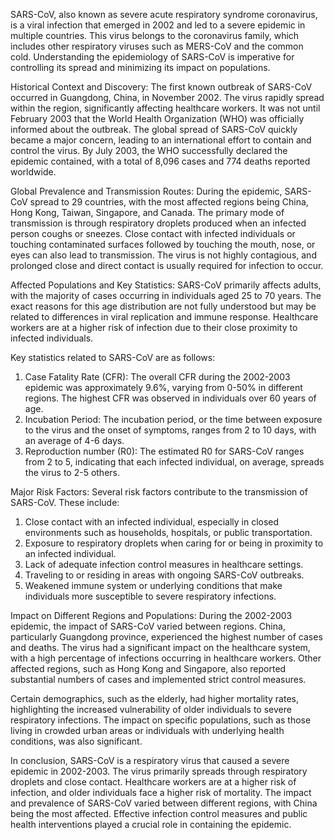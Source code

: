 SARS-CoV, also known as severe acute respiratory syndrome coronavirus, is a viral infection that emerged in 2002 and led to a severe epidemic in multiple countries. This virus belongs to the coronavirus family, which includes other respiratory viruses such as MERS-CoV and the common cold. Understanding the epidemiology of SARS-CoV is imperative for controlling its spread and minimizing its impact on populations.

Historical Context and Discovery:
The first known outbreak of SARS-CoV occurred in Guangdong, China, in November 2002. The virus rapidly spread within the region, significantly affecting healthcare workers. It was not until February 2003 that the World Health Organization (WHO) was officially informed about the outbreak. The global spread of SARS-CoV quickly became a major concern, leading to an international effort to contain and control the virus. By July 2003, the WHO successfully declared the epidemic contained, with a total of 8,096 cases and 774 deaths reported worldwide.

Global Prevalence and Transmission Routes:
During the epidemic, SARS-CoV spread to 29 countries, with the most affected regions being China, Hong Kong, Taiwan, Singapore, and Canada. The primary mode of transmission is through respiratory droplets produced when an infected person coughs or sneezes. Close contact with infected individuals or touching contaminated surfaces followed by touching the mouth, nose, or eyes can also lead to transmission. The virus is not highly contagious, and prolonged close and direct contact is usually required for infection to occur.

Affected Populations and Key Statistics:
SARS-CoV primarily affects adults, with the majority of cases occurring in individuals aged 25 to 70 years. The exact reasons for this age distribution are not fully understood but may be related to differences in viral replication and immune response. Healthcare workers are at a higher risk of infection due to their close proximity to infected individuals.

Key statistics related to SARS-CoV are as follows:
1. Case Fatality Rate (CFR): The overall CFR during the 2002-2003 epidemic was approximately 9.6%, varying from 0-50% in different regions. The highest CFR was observed in individuals over 60 years of age.
2. Incubation Period: The incubation period, or the time between exposure to the virus and the onset of symptoms, ranges from 2 to 10 days, with an average of 4-6 days.
3. Reproduction number (R0): The estimated R0 for SARS-CoV ranges from 2 to 5, indicating that each infected individual, on average, spreads the virus to 2-5 others.

Major Risk Factors:
Several risk factors contribute to the transmission of SARS-CoV. These include:
1. Close contact with an infected individual, especially in closed environments such as households, hospitals, or public transportation.
2. Exposure to respiratory droplets when caring for or being in proximity to an infected individual.
3. Lack of adequate infection control measures in healthcare settings.
4. Traveling to or residing in areas with ongoing SARS-CoV outbreaks.
5. Weakened immune system or underlying conditions that make individuals more susceptible to severe respiratory infections.

Impact on Different Regions and Populations:
During the 2002-2003 epidemic, the impact of SARS-CoV varied between regions. China, particularly Guangdong province, experienced the highest number of cases and deaths. The virus had a significant impact on the healthcare system, with a high percentage of infections occurring in healthcare workers. Other affected regions, such as Hong Kong and Singapore, also reported substantial numbers of cases and implemented strict control measures.

Certain demographics, such as the elderly, had higher mortality rates, highlighting the increased vulnerability of older individuals to severe respiratory infections. The impact on specific populations, such as those living in crowded urban areas or individuals with underlying health conditions, was also significant.

In conclusion, SARS-CoV is a respiratory virus that caused a severe epidemic in 2002-2003. The virus primarily spreads through respiratory droplets and close contact. Healthcare workers are at a higher risk of infection, and older individuals face a higher risk of mortality. The impact and prevalence of SARS-CoV varied between different regions, with China being the most affected. Effective infection control measures and public health interventions played a crucial role in containing the epidemic.